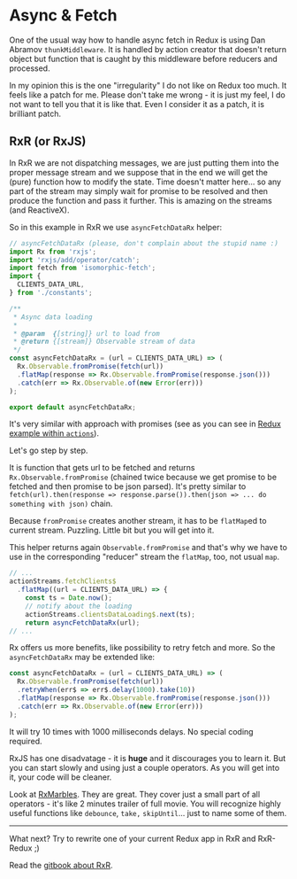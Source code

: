 # Async & Fetch

One of the usual way how to handle async fetch in Redux is using Dan Abramov `thunkMiddleware`. It is handled by action creator that doesn't return object but function that is caught by this middleware before reducers and processed.

In my opinion this is the one "irregularity" I do not like on Redux too much. It feels like a patch for me. Please don't take me wrong - it is just my feel, I do not want to tell you that it is like that. Even I consider it as a patch, it is brilliant patch.

## RxR (or RxJS)

In RxR we are not dispatching messages, we are just putting them into the proper message stream and we suppose that in the end we will get the (pure) function how to modify the state. Time doesn't matter here... so any part of the stream may simply wait for promise to be resolved and then produce the function and pass it further. This is amazing on the streams (and ReactiveX).

So in this example in RxR we use `asyncFetchDataRx` helper:

```javascript
// asyncFetchDataRx (please, don't complain about the stupid name :)
import Rx from 'rxjs';
import 'rxjs/add/operator/catch';
import fetch from 'isomorphic-fetch';
import {
  CLIENTS_DATA_URL,
} from './constants';

/**
 * Async data loading
 *
 * @param  {[string]} url to load from
 * @return {[stream]} Observable stream of data
 */
const asyncFetchDataRx = (url = CLIENTS_DATA_URL) => (
  Rx.Observable.fromPromise(fetch(url))
  .flatMap(response => Rx.Observable.fromPromise(response.json()))
  .catch(err => Rx.Observable.of(new Error(err)))
);

export default asyncFetchDataRx;
```

It's very similar with approach with promises (see as you can see in [Redux example within `actions`](./actions.md)).

Let's go step by step.

It is function that gets url to be fetched and returns `Rx.Observable.fromPromise` (chained twice because we get promise to be fetched and then promise to be json parsed). It's pretty similar to `fetch(url).then(response => response.parse()).then(json => ... do something with json)` chain.

Because `fromPromise` creates another stream, it has to be `flatMap`ed to current stream. Puzzling. Little bit but you will get into it.

This helper returns again `Observable.fromPromise` and that's why we have to use in the corresponding "reducer" stream the `flatMap`, too, not usual `map`.

```javascript
// ...
actionStreams.fetchClients$
  .flatMap((url = CLIENTS_DATA_URL) => {
    const ts = Date.now();
    // notify about the loading
    actionStreams.clientsDataLoading$.next(ts);
    return asyncFetchDataRx(url);
// ...
```

Rx offers us more benefits, like possibility to retry fetch and more. So the `asyncFetchDataRx` may be extended like:

```javascript
const asyncFetchDataRx = (url = CLIENTS_DATA_URL) => (
  Rx.Observable.fromPromise(fetch(url))
  .retryWhen(err$ => err$.delay(1000).take(10))
  .flatMap(response => Rx.Observable.fromPromise(response.json()))
  .catch(err => Rx.Observable.of(new Error(err)))
);
```

It will try 10 times with 1000 milliseconds delays. No special coding required.

RxJS has one disadvatage - it is **huge** and it discourages you to learn it. But you can start slowly and using just a couple operators. As you will get into it, your code will be cleaner.

Look at [RxMarbles](http://rxmarbles.com/). They are great. They cover just a small part of all operators - it's like 2 minutes trailer of full movie. You will recognize highly useful functions like `debounce`, `take,` `skipUntil`... just to name some of them.

---

What next? Try to rewrite one of your current Redux app in RxR and RxR-Redux ;)

Read the [gitbook about RxR](https://dacz.github.io/rxr/).

